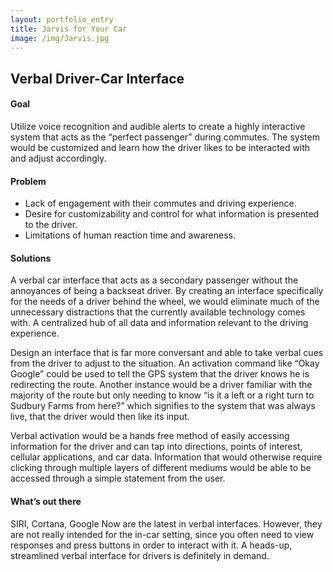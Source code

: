 ```yaml
---
layout: portfolio_entry
title: Jarvis for Your Car
image: /img/Jarvis.jpg
---
```


<h2>Verbal Driver-Car Interface</h2>

<h4>Goal</h4>
<p>Utilize voice recognition and audible alerts to create a highly interactive system that acts as the “perfect passenger” during commutes. The system would be customized and learn how the driver likes to be interacted with and adjust accordingly.
</p>

<h4>Problem</h4>
<ul>
<li> Lack of engagement with their commutes and driving experience.</li>
<li> Desire for customizability and control for what information is presented to the driver. </li>
<li> Limitations of human reaction time and awareness. </li>
</ul>

<h4>Solutions</h4>
<p>A verbal car interface that acts as a secondary passenger without the annoyances of being a backseat driver. By creating an interface specifically for the needs of a driver behind the wheel, we would eliminate much of the unnecessary distractions that the currently available technology comes with. A centralized hub of all data and information relevant to the driving experience.
</p>
<p>Design an interface that is far more conversant and able to take verbal cues from the driver to adjust to the situation. An activation command like “Okay Google” could be used to tell the GPS system that the driver knows he is redirecting the route. Another instance would be a driver familiar with the majority of the route but only needing to know “is it a left or a right turn to Sudbury Farms from here?” which signifies to the system that was always live, that the driver would then like its input.
</p>
<p>Verbal activation would be a hands free method of easily accessing information for the driver and can tap into directions, points of interest, cellular applications, and car data. Information that would otherwise require clicking through multiple layers of different mediums would be able to be accessed through a simple statement from the user.
</p>

<h4>What’s out there</h4>
<p>SIRI, Cortana, Google Now are the latest in verbal interfaces. However, they are not really intended for the in-car setting, since you often need to view responses and press buttons in order to interact with it. A heads-up, streamlined verbal interface for drivers is definitely in demand.
</p>
